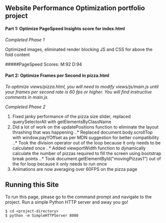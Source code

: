 ## Website Performance Optimization portfolio project

#### Part 1: Optimize PageSpeed Insights score for index.html

*Completed Phase 1*

Optimized images, eliminated render blocking JS and CSS for above the fold content

#####PageSpeed Scores: M:92 D:94

#### Part 2: Optimize Frames per Second in pizza.html

*To optimize views/pizza.html, you will need to modify views/js/main.js until your frames per second rate is 60 fps or higher. You will find instructive comments in main.js.*

*Completed Phase 2*

1. Fixed janky performance of the pizza size slider, replaced querySelectorAll with getElementsByClassName
2. Did a lot of work on the updatePositions function to eliminate the layout thrashing that was happening
..* Replaced document.body.scrollTop with window.payYOffset as per MDN suggestion for better compatibility
..* Took the division operator out of the loop because it only needs to be calculated once
..* Added viewportWidth function to dynamically calculate the number of pizzas required to fill the screen using bootstrap break points
..* Took document.getElementById("movingPizzas1") out of the for loop because it only needs to run once
3. Animations are now averaging over 60FPS on the pizza page

## Running this Site
To run this page, please go to the command prompt and navigate to the project. Run a simple Python HTTP server and away you go!

```
$ cd <project-directory>
$ python -m SimpleHTTPServer 8080
```
